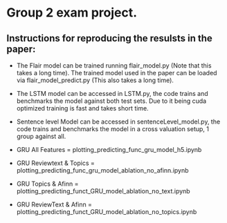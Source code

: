 # Group 2 exam project.

## Instructions for reproducing the resulsts in the paper:

- The Flair model can be trained running flair_model.py (Note that this takes a long time). The trained model used in the paper can be loaded via flair_model_predict.py (This also takes a long time).

- The LSTM model can be accessed in LSTM.py, the code trains and benchmarks the model against both test sets. Due to it being cuda optimized training is fast and takes short time. 

- Sentence level Model can be accessed in sentenceLevel_model.py, the code trains and benchmarks the model in a cross valuation setup, 1 group against all. 

- GRU All Features = plotting_predicting_func_gru_model_h5.ipynb

- GRU Reviewtext & Topics = plotting_predicting_func_gru_model_ablation_no_afinn.ipynb
- GRU Topics & Afinn = plotting_predicting_funct_GRU_model_ablation_no_text.ipynb
- GRU ReviewText & Afinn = plotting_predicting_funct_GRU_model_ablation_no_topics.ipynb
